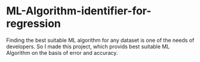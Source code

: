# ML-Algorithm-identifier-for-regression
Finding the best suitable ML algorithm for any dataset is one of the needs of developers. So I made this project, which provids best suitable ML Algorithm on the basis of error and accuracy.

